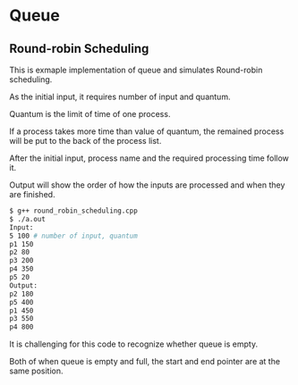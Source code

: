 # Queue

## Round-robin Scheduling

This is exmaple implementation of queue and simulates Round-robin scheduling.

As the initial input, it requires number of input and quantum.

Quantum is the limit of time of one process.

If a process takes more time than value of quantum, the remained process will be put to the back of the process list.

After the initial input, process name and the required processing time follow it.

Output will show the order of how the inputs are processed and when they are finished.

```bash
$ g++ round_robin_scheduling.cpp
$ ./a.out
Input:
5 100 # number of input, quantum
p1 150
p2 80
p3 200
p4 350
p5 20
Output:
p2 180
p5 400
p1 450
p3 550
p4 800
```

It is challenging for this code to recognize whether queue is empty.

Both of when queue is empty and full, the start and end pointer are at the same position.
